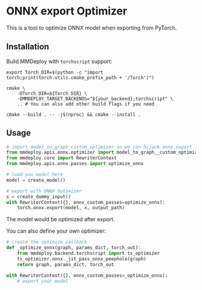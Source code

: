 # ONNX export Optimizer

This is a tool to optimize ONNX model when exporting from PyTorch.

## Installation

Build MMDeploy with `torchscript` support:

```shell
export Torch_DIR=$(python -c "import torch;print(torch.utils.cmake_prefix_path + '/Torch')")

cmake \
    -DTorch_DIR=${Torch_DIR} \
    -DMMDEPLOY_TARGET_BACKENDS="${your_backend};torchscript" \
    .. # You can also add other build flags if you need

cmake --build . -- -j$(nproc) && cmake --install .
```

## Usage

```python
# import model_to_graph_custom_optimizer so we can hijack onnx.export
from mmdeploy.apis.onnx.optimizer import model_to_graph__custom_optimizer # noqa
from mmdeploy.core import RewriterContext
from mmdeploy.apis.onnx.passes import optimize_onnx

# load you model here
model = create_model()

# export with ONNX Optimizer
x = create_dummy_input()
with RewriterContext({}, onnx_custom_passes=optimize_onnx):
    torch.onnx.export(model, x, output_path)
```

The model would be optimized after export.

You can also define your own optimizer:

```python
# create the optimize callback
def _optimize_onnx(graph, params_dict, torch_out):
    from mmdeploy.backend.torchscript import ts_optimizer
    ts_optimizer.onnx._jit_pass_onnx_peephole(graph)
    return graph, params_dict, torch_out

with RewriterContext({}, onnx_custom_passes=_optimize_onnx):
    # export your model
```
